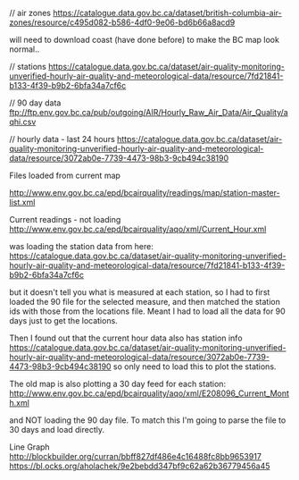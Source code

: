 // air zones
https://catalogue.data.gov.bc.ca/dataset/british-columbia-air-zones/resource/c495d082-b586-4df0-9e06-bd6b66a8acd9

will need to download coast (have done before) to make the BC map look normal..

// stations 
https://catalogue.data.gov.bc.ca/dataset/air-quality-monitoring-unverified-hourly-air-quality-and-meteorological-data/resource/7fd21841-b133-4f39-b9b2-6bfa34a7cf6c


// 90 day data
ftp://ftp.env.gov.bc.ca/pub/outgoing/AIR/Hourly_Raw_Air_Data/Air_Quality/aqhi.csv

// hourly data - last 24 hours
https://catalogue.data.gov.bc.ca/dataset/air-quality-monitoring-unverified-hourly-air-quality-and-meteorological-data/resource/3072ab0e-7739-4473-98b3-9cb494c38190


Files loaded from current map

http://www.env.gov.bc.ca/epd/bcairquality/readings/map/station-master-list.xml

Current readings - not loading
http://www.env.gov.bc.ca/epd/bcairquality/aqo/xml/Current_Hour.xml


was loading the station data from here:
https://catalogue.data.gov.bc.ca/dataset/air-quality-monitoring-unverified-hourly-air-quality-and-meteorological-data/resource/7fd21841-b133-4f39-b9b2-6bfa34a7cf6c 

but it doesn't tell you what is measured at each station, so I had to first loaded the 90 file for the selected measure, and then matched the station ids with those from the locations file. Meant I had to load all the data for 90 days just to get the locations.

Then I found out that the current hour data also has station info
https://catalogue.data.gov.bc.ca/dataset/air-quality-monitoring-unverified-hourly-air-quality-and-meteorological-data/resource/3072ab0e-7739-4473-98b3-9cb494c38190
so only need to load this to plot the stations.

The old map is also plotting a 30 day feed for each station:
http://www.env.gov.bc.ca/epd/bcairquality/aqo/xml/E208096_Current_Month.xml

and NOT loading the 90 day file. To match this I'm going to parse the file to 30 days and load directly.


Line Graph
http://blockbuilder.org/curran/bbff827df486e4c16488fc8bb9653917
https://bl.ocks.org/aholachek/9e2bebdd347bf9c62a62b36779456a45



